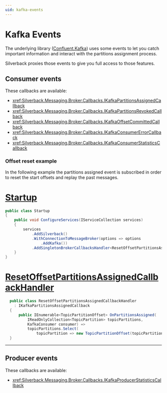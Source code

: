 ```yaml
---
uid: kafka-events
---
```


# Kafka Events

The underlying library ([Confluent.Kafka](https://github.com/confluentinc/confluent-kafka-dotnet)) uses some events to let you catch important information and interact with the partitions assignment process.

Silverback proxies those events to give you full access to those features.

## Consumer events

These callbacks are available:
* <xref:Silverback.Messaging.Broker.Callbacks.IKafkaPartitionsAssignedCallback>
* <xref:Silverback.Messaging.Broker.Callbacks.IKafkaPartitionsRevokedCallback>
* <xref:Silverback.Messaging.Broker.Callbacks.IKafkaOffsetCommittedCallback>
* <xref:Silverback.Messaging.Broker.Callbacks.IKafkaConsumerErrorCallback>
* <xref:Silverback.Messaging.Broker.Callbacks.IKafkaConsumerStatisticsCallback>

### Offset reset example

In the following example the partitions assigned event is subscribed in order to reset the start offsets and replay the past messages.

# [Startup](#tab/offset-reset-startup)
```csharp
public class Startup
{
    public void ConfigureServices(IServiceCollection services)
    {
        services
            .AddSilverback()
            .WithConnectionToMessageBroker(options => options
                .AddKafka())
            .AddSingletonBrokerCallbacksHandler<ResetOffsetPartitionsAssignedCallbackHandler>();
    }
}
```
# [ResetOffsetPartitionsAssignedCallbackHandler](#tab/offset-reset-legacy)
```csharp
  public class ResetOffsetPartitionsAssignedCallbackHandler
    : IKafkaPartitionsAssignedCallback
  {
      public IEnumerable<TopicPartitionOffset> OnPartitionsAssigned(
          IReadOnlyCollection<TopicPartition> topicPartitions,
          KafkaConsumer consumer) =>
          topicPartitions.Select(
              topicPartition => new TopicPartitionOffset(topicPartition, Offset.Beginning));
  }
```
***

## Producer events

These callbacks are available:
* <xref:Silverback.Messaging.Broker.Callbacks.IKafkaProducerStatisticsCallback>
